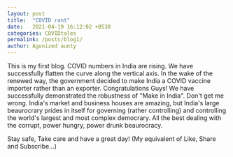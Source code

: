 ```yaml
---
layout: post
title:  "COVID rant"
date:   2021-04-19 16:12:02 +0530
categories: COVIDtales
permalink: /posts/blog1/
author: Agonized aunty
---
```

This is my first blog. COVID numbers in India are rising. We have successfully flatten the curve along the vertical axis. In the wake of the renewed way, the government decided to make India a COVID vaccine importer rather than an exporter. Congratulations Guys! We have successfully demonstrated the robustness of "Make in India". Don't get me wrong. India's market and business houses are amazing, but India's large beaurocrary prides in itself for governing (rather controlling) and controlling the world's largest and most complex democrary. All the best dealing with the corrupt, power hungry, power drunk beaurocracy. 

Stay safe, Take care and have a great day! (My equivalent of Like, Share and Subscribe...)